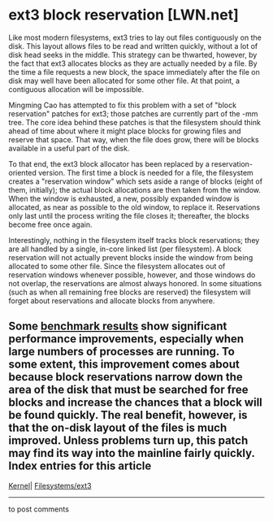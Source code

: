 # ext3 block reservation [LWN.net]

Like most modern filesystems, ext3 tries to lay out files contiguously on the disk. This layout allows files to be read and written quickly, without a lot of disk head seeks in the middle. This strategy can be thwarted, however, by the fact that ext3 allocates blocks as they are actually needed by a file. By the time a file requests a new block, the space immediately after the file on disk may well have been allocated for some other file. At that point, a contiguous allocation will be impossible. 

Mingming Cao has attempted to fix this problem with a set of "block reservation" patches for ext3; those patches are currently part of the -mm tree. The core idea behind these patches is that the filesystem should think ahead of time about where it might place blocks for growing files and reserve that space. That way, when the file does grow, there will be blocks available in a useful part of the disk. 

To that end, the ext3 block allocator has been replaced by a reservation-oriented version. The first time a block is needed for a file, the filesystem creates a "reservation window" which sets aside a range of blocks (eight of them, initially); the actual block allocations are then taken from the window. When the window is exhausted, a new, possibly expanded window is allocated, as near as possible to the old window, to replace it. Reservations only last until the process writing the file closes it; thereafter, the blocks become free once again. 

Interestingly, nothing in the filesystem itself tracks block reservations; they are all handled by a single, in-core linked list (per filesystem). A block reservation will not actually prevent blocks inside the window from being allocated to some other file. Since the filesystem allocates out of reservation windows whenever possible, however, and those windows do not overlap, the reservations are almost always honored. In some situations (such as when all remaining free blocks are reserved) the filesystem will forget about reservations and allocate blocks from anywhere. 

Some [benchmark results](/Articles/81359/) show significant performance improvements, especially when large numbers of processes are running. To some extent, this improvement comes about because block reservations narrow down the area of the disk that must be searched for free blocks and increase the chances that a block will be found quickly. The real benefit, however, is that the on-disk layout of the files is much improved. Unless problems turn up, this patch may find its way into the mainline fairly quickly.  
Index entries for this article  
---  
[Kernel](/Kernel/Index)| [Filesystems/ext3](/Kernel/Index#Filesystems-ext3)  
  


* * *

to post comments 
